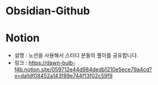 # Obsidian-Github
# Notion
- 설명 : 노션을 사용해서  스터디 분들의 풀이를 공유합니다.
- 링크 : https://dawn-bulb-f4b.notion.site/059712e44d984dedb1210e5ece79a4cd?v=da1df08452a143f89e744f13f02c59f9
